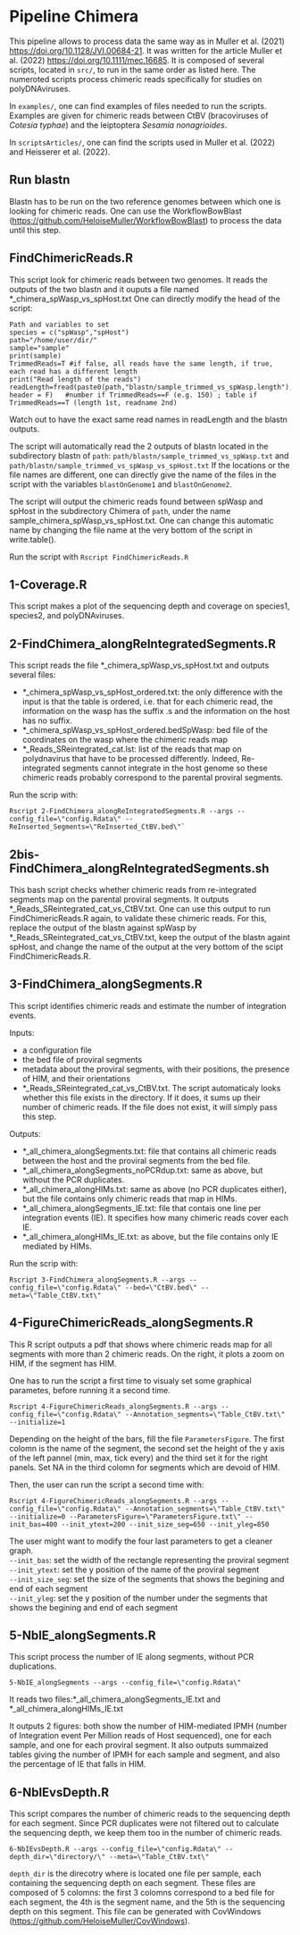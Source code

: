 # Pipeline Chimera

This pipeline allows to process data the same way as in Muller et al. (2021) https://doi.org/10.1128/JVI.00684-21. It was written for the article Muller et al. (2022) https://doi.org/10.1111/mec.16685. It is composed of several scripts, located in `src/`, to run in the same order as listed here. 
The numeroted scripts process chimeric reads specifically for studies on polyDNAviruses.

In `examples/`, one can find examples of files needed to run the scripts. Examples are given for chimeric reads between CtBV (bracoviruses of _Cotesia typhae_) and the leiptoptera _Sesamia nonagrioides_.

In `scriptsArticles/`, one can find the scripts used in Muller et al. (2022) and Heisserer et al. (2022). 

## Run blastn
Blastn has to be run on the two reference genomes between which one is looking for chimeric reads. One can use the WorkflowBowBlast (https://github.com/HeloiseMuller/WorkflowBowBlast) to process the data until this step.

## FindChimericReads.R

This script look for chimeric reads between two genomes.
It reads the outputs of the two blastn and it ouputs a file named  *_chimera_spWasp_vs_spHost.txt
One can directly modify the head of the script:
```
Path and variables to set
species = c("spWasp","spHost")                      
path="/home/user/dir/"
sample="sample"
print(sample)
TrimmedReads=T #if false, all reads have the same length, if true, each read has a different length
print("Read length of the reads")
readLength=fread(paste0(path,"blastn/sample_trimmed_vs_spWasp.length"), header = F)   #number if TrimmedReads==F (e.g. 150) ; table if TrimmedReads==T (length 1st, readname 2nd)
```
Watch out to have the exact same read names in readLength and the blastn outputs.

The script will automatically read the 2 outputs of blastn located in the subdirectory blastn of `path`:
`path/blastn/sample_trimmed_vs_spWasp.txt` and `path/blastn/sample_trimmed_vs_spWasp_vs_spHost.txt`
If the locations or the file names are different, one can directly give the name of the files in the script with the variables `blastOnGenome1` and `blastOnGenome2`.

The script will output the chimeric reads found between spWasp and spHost in the subdirectory Chimera of `path`, under the name sample_chimera_spWasp_vs_spHost.txt. One can change this automatic name by changing the file name at the very bottom of the script in write.table().

Run the script with `Rscript FindChimericReads.R`

## 1-Coverage.R

This script makes a plot of the sequencing depth and coverage on species1, species2, and polyDNAviruses.

## 2-FindChimera_alongReIntegratedSegments.R

This script reads the file *_chimera_spWasp_vs_spHost.txt and outputs several files:
-  *_chimera_spWasp_vs_spHost_ordered.txt: the only difference with the input is that the table is ordered, i.e. that for each chimeric read, the information on the wasp has the suffix .s and the information on the host has no suffix.
-  *_chimera_spWasp_vs_spHost_ordered.bedSpWasp: bed file of the coordinates on the wasp where the chimeric reads map
-  *_Reads_SReintegrated_cat.lst: list of the reads that map on polydnavirus that have to be processed differently. Indeed, Re-integrated segments cannot integrate in the host genome so these chimeric reads probably correspond to the parental proviral segments.

Run the scrip with:
```
Rscript 2-FindChimera_alongReIntegratedSegments.R --args --config_file=\"config.Rdata\" --ReInserted_Segments=\"ReInserted_CtBV.bed\"`
```

## 2bis-FindChimera_alongReIntegratedSegments.sh

This bash script checks whether chimeric reads from re-integrated segments map on the parental proviral segments. It outputs *_Reads_SReintegrated_cat_vs_CtBV.txt. One can use this output to run FindChimericReads.R again, to validate these chimeric reads. For this, replace the output of the blastn against spWasp by *_Reads_SReintegrated_cat_vs_CtBV.txt, keep the output of the blastn againt spHost, and change the name of the output at the very bottom of the scipt FindChimericReads.R.

## 3-FindChimera_alongSegments.R

This script identifies chimeric reads and estimate the number of integration events.

Inputs: 
- a configuration file
- the bed file of proviral segments
- metadata about the proviral segments, with their positions, the presence of HIM, and their orientations
- *_Reads_SReintegrated_cat_vs_CtBV.txt. The script automaticaly looks whether this file exists in the directory. If it does, it sums up their number of chimeric reads. If the file does not exist, it will simply pass this step. 

Outputs:
- *_all_chimera_alongSegments.txt: file that contains all chimeric reads between the host and the proviral segments from the bed file.
- *_all_chimera_alongSegments_noPCRdup.txt: same as above, but without the PCR duplicates.
-  *_all_chimera_alongHIMs.txt: same as above (no PCR duplicates either), but the file contains only chimeric reads that map in HIMs.
- *_all_chimera_alongSegments_IE.txt: file that contais one line per integration events (IE). It specifies how many chimeric reads cover each IE.
- *_all_chimera_alongHIMs_IE.txt: as above, but the file contains only IE mediated by HIMs.

Run the scrip with:
```
Rscript 3-FindChimera_alongSegments.R --args --config_file=\"config.Rdata\" --bed=\"CtBV.bed\" --meta=\"Table_CtBV.txt\"
```

## 4-FigureChimericReads_alongSegments.R

This R script outputs a pdf that shows where chimeric reads map for all segments with more than 2 chimeric reads. On the right, it plots a zoom on HIM, if the segment has HIM.

One has to run the script a first time to visualy set some graphical parametes, before running it a second time.
```
Rscript 4-FigureChimericReads_alongSegments.R --args --config_file=\"config.Rdata\" --Annotation_segments=\"Table_CtBV.txt\" --initialize=1
```
Depending on the height of the bars, fill the file `ParametersFigure`. The first colomn is the name of the segment, the second set the height of the y axis of the left pannel (min, max, tick every) and the third set it for the right panels. Set NA in the third colomn for segments which are devoid of HIM.

Then, the user can run the script a second time with:
```
Rscript 4-FigureChimericReads_alongSegments.R --args --config_file=\"config.Rdata\" --Annotation_segments=\"Table_CtBV.txt\" --initialize=0 --ParametersFigure=\"ParametersFigure.txt\" --init_bas=400 --init_ytext=200 --init_size_seg=650 --init_yleg=850
```
The user might want to modify the four last parameters to get a cleaner graph. \
 `--init_bas`: set the width of the rectangle representing the proviral segment \
 `--init_ytext`: set the y position of the name of the proviral segment \
 `--init_size_seg`: set the size of the segments that shows the begining and end of each segment \
 `--init_yleg`: set the y position of the number under the segments that shows the begining and end of each segment 
 
 ## 5-NbIE_alongSegments.R
 
 This script process the number of IE along segments, without PCR duplications.
 
  ```
 5-NbIE_alongSegments --args --config_file=\"config.Rdata\"
 ```
 It reads two files:*_all_chimera_alongSegments_IE.txt and *_all_chimera_alongHIMs_IE.txt
 
 It outputs 2 figures: both show the number of HIM-mediated IPMH (number of Integration event Per Million reads of Host sequenced), one for each sample, and one for each proviral segment.
 It also outputs summaized tables giving the number of IPMH for each sample and segment, and also the percentage of IE that falls in HIM.
 
 ## 6-NbIEvsDepth.R
 
This script compares the number of chimeric reads to the sequencing depth for each segment.
Since PCR duplicates were not filtered out to calculate the sequencing depth, we keep them too in the number of chimeric reads.
```
6-NbIEvsDepth.R --args --config_file=\"config.Rdata\" --depth_dir=\"directory/\" --meta=\"Table_CtBV.txt\"
```
`depth_dir` is the direcotry where is located one file per sample, each containing the sequencing depth on each segment. These files are composed of 5 colomns: the first 3 colomns correspond to a bed file for each segment, the 4th is the segment name, and the 5th is the sequencing depth on this segment. This file can be generated with CovWindows (https://github.com/HeloiseMuller/CovWindows).
